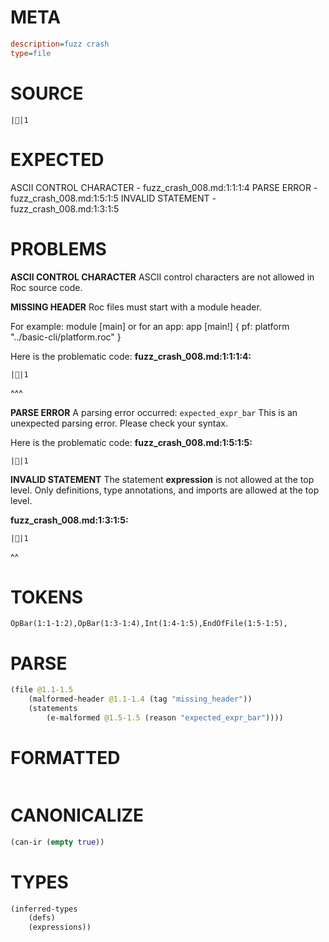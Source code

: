 # META
~~~ini
description=fuzz crash
type=file
~~~
# SOURCE
~~~roc
||1
~~~
# EXPECTED
ASCII CONTROL CHARACTER - fuzz_crash_008.md:1:1:1:4
PARSE ERROR - fuzz_crash_008.md:1:5:1:5
INVALID STATEMENT - fuzz_crash_008.md:1:3:1:5
# PROBLEMS
**ASCII CONTROL CHARACTER**
ASCII control characters are not allowed in Roc source code.

**MISSING HEADER**
Roc files must start with a module header.

For example:
        module [main]
or for an app:
        app [main!] { pf: platform "../basic-cli/platform.roc" }

Here is the problematic code:
**fuzz_crash_008.md:1:1:1:4:**
```roc
||1
```
^^^


**PARSE ERROR**
A parsing error occurred: `expected_expr_bar`
This is an unexpected parsing error. Please check your syntax.

Here is the problematic code:
**fuzz_crash_008.md:1:5:1:5:**
```roc
||1
```
    


**INVALID STATEMENT**
The statement **expression** is not allowed at the top level.
Only definitions, type annotations, and imports are allowed at the top level.

**fuzz_crash_008.md:1:3:1:5:**
```roc
||1
```
  ^^


# TOKENS
~~~zig
OpBar(1:1-1:2),OpBar(1:3-1:4),Int(1:4-1:5),EndOfFile(1:5-1:5),
~~~
# PARSE
~~~clojure
(file @1.1-1.5
	(malformed-header @1.1-1.4 (tag "missing_header"))
	(statements
		(e-malformed @1.5-1.5 (reason "expected_expr_bar"))))
~~~
# FORMATTED
~~~roc

~~~
# CANONICALIZE
~~~clojure
(can-ir (empty true))
~~~
# TYPES
~~~clojure
(inferred-types
	(defs)
	(expressions))
~~~

